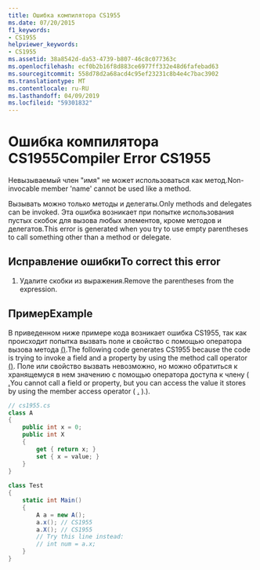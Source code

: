 ```yaml
---
title: Ошибка компилятора CS1955
ms.date: 07/20/2015
f1_keywords:
- CS1955
helpviewer_keywords:
- CS1955
ms.assetid: 38a8542d-da53-4739-b807-46c8c077363c
ms.openlocfilehash: ecf0b2b16f8d883ce6977ff332e48d6fafebad63
ms.sourcegitcommit: 558d78d2a68acd4c95ef23231c8b4e4c7bac3902
ms.translationtype: MT
ms.contentlocale: ru-RU
ms.lasthandoff: 04/09/2019
ms.locfileid: "59301832"
---
```

# <a name="compiler-error-cs1955"></a><span data-ttu-id="83f0b-102">Ошибка компилятора CS1955</span><span class="sxs-lookup"><span data-stu-id="83f0b-102">Compiler Error CS1955</span></span>
<span data-ttu-id="83f0b-103">Невызываемый член "имя" не может использоваться как метод.</span><span class="sxs-lookup"><span data-stu-id="83f0b-103">Non-invocable member 'name' cannot be used like a method.</span></span>  
  
 <span data-ttu-id="83f0b-104">Вызывать можно только методы и делегаты.</span><span class="sxs-lookup"><span data-stu-id="83f0b-104">Only methods and delegates can be invoked.</span></span> <span data-ttu-id="83f0b-105">Эта ошибка возникает при попытке использования пустых скобок для вызова любых элементов, кроме методов и делегатов.</span><span class="sxs-lookup"><span data-stu-id="83f0b-105">This error is generated when you try to use empty parentheses to call something other than a method or delegate.</span></span>  
  
## <a name="to-correct-this-error"></a><span data-ttu-id="83f0b-106">Исправление ошибки</span><span class="sxs-lookup"><span data-stu-id="83f0b-106">To correct this error</span></span>  
  
1. <span data-ttu-id="83f0b-107">Удалите скобки из выражения.</span><span class="sxs-lookup"><span data-stu-id="83f0b-107">Remove the parentheses from the expression.</span></span>  
  
## <a name="example"></a><span data-ttu-id="83f0b-108">Пример</span><span class="sxs-lookup"><span data-stu-id="83f0b-108">Example</span></span>  
 <span data-ttu-id="83f0b-109">В приведенном ниже примере кода возникает ошибка CS1955, так как происходит попытка вызвать поле и свойство с помощью оператора вызова метода [()](../../csharp/language-reference/operators/invocation-operator.md).</span><span class="sxs-lookup"><span data-stu-id="83f0b-109">The following code generates CS1955 because the code is trying to invoke a field and a property by using the method call operator [()](../../csharp/language-reference/operators/invocation-operator.md).</span></span> <span data-ttu-id="83f0b-110">Поле или свойство вызвать невозможно, но можно обратиться к хранящемуся в нем значению с помощью оператора доступа к члену ( [.](../../csharp/language-reference/operators/member-access-operator.md)</span><span class="sxs-lookup"><span data-stu-id="83f0b-110">You cannot call a field or property, but you can access the value it stores by using the member access operator ( [.](../../csharp/language-reference/operators/member-access-operator.md)</span></span> <span data-ttu-id="83f0b-111">).</span><span class="sxs-lookup"><span data-stu-id="83f0b-111">).</span></span>  
  
```csharp  
// cs1955.cs  
class A  
{  
    public int x = 0;  
    public int X  
    {  
        get { return x; }  
        set { x = value; }  
    }  
}  
  
class Test  
{  
    static int Main()  
    {  
        A a = new A();  
        a.x(); // CS1955  
        a.X(); // CS1955  
        // Try this line instead:  
        // int num = a.x;  
    }  
}  
```
